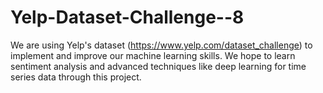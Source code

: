 # Yelp-Dataset-Challenge--8

We are using Yelp's dataset (https://www.yelp.com/dataset_challenge) to implement and improve our machine learning skills. We hope to learn sentiment analysis and advanced techniques like deep learning for time series data through this project.

